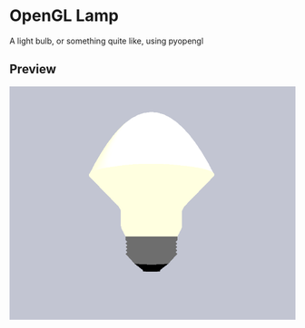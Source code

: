 # OpenGL Lamp
A light bulb, or something quite like, using pyopengl

## Preview
![Light Bulb](light.png "Light Bulb")

